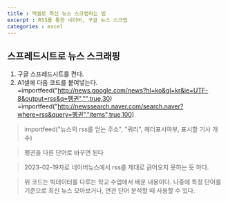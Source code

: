 ```yaml
---
title : 엑셀로 최신 뉴스 스크랩하는 법
excerpt : RSS를 통한 네이버, 구글 뉴스 스크랩
categories : excel
---
```


## 스프레드시트로 뉴스 스크래핑
1. 구글 스프레드시트를 켠다.
2. A1셀에 다음 코드를 붙여넣는다.  
=importfeed("http://news.google.com/news?hl=ko&gl=kr&ie=UTF-8&output=rss&q=펭귄","",true,30)  
=importfeed("http://newssearch.naver.com/search.naver?where=rss&query=펭귄","items",true,100)

> importfeed("뉴스의 rss를 얻는 주소", "쿼리", 헤더표시여부, 표시할 기사 개수)  

> 펭귄을 다른 단어로 바꾸면 된다  

> 2023-02-19자로 네이버뉴스에서 rss를 제대로 긁어오지 못하는 듯 하다.

> 위 코드는 빅데이터를 다루는 학교 수업에서 배운 내용이다. 나중에 특정 단어를 기준으로 최신 뉴스 모아보거나, 연관 단어 분석할 때 사용할 수 있다.